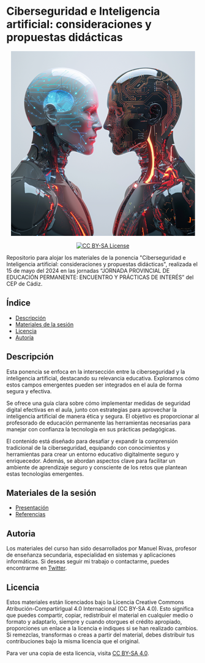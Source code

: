 # Ciberseguridad e Inteligencia artificial: consideraciones y propuestas didácticas

<p align="center">
  <img src="assets/coverIA&Ciber.webp" alt="Cover Ciber & IA en el aula">
</p>
<p align="center">
  <a href="LICENSE">
      <img src="https://img.shields.io/badge/License-CC%20BY--SA%204.0-lightgrey.svg?longCache=true" alt="CC BY-SA License">
    </a>
</p>

Repositorio para alojar los materiales  de la ponencia "Ciberseguridad e Inteligencia artificial: consideraciones y propuestas didácticas", realizada el 15 de mayo del 2024 en las jornadas “JORNADA PROVINCIAL DE EDUCACIÓN PERMANENTE: ENCUENTRO Y PRÁCTICAS DE INTERÉS” del CEP de Cádiz.

## Índice

- [Descripción](#descripción)
- [Materiales de la sesión](#materiales)
- [Licencia](#licencia)
- [Autoría](#autoria)

## Descripción

Esta ponencia se enfoca en la intersección entre la ciberseguridad y la inteligencia artificial, destacando su relevancia educativa. Exploramos cómo estos campos emergentes pueden ser integrados en el aula de forma segura y efectiva.

Se ofrece una guía clara sobre cómo implementar medidas de seguridad digital efectivas en el aula, junto con estrategias para aprovechar la inteligencia artificial de manera ética y segura. El objetivo es proporcionar al profesorado de educación permanente las herramientas necesarias para manejar con confianza la tecnología en sus prácticas pedagógicas.

El contenido está diseñado para desafiar y expandir la comprensión tradicional de la ciberseguridad, equipando con conocimientos y herramientas para crear un entorno educativo digitalmente seguro y enriquecedor. Además, se abordan aspectos clave para facilitar un ambiente de aprendizaje seguro y consciente de los retos que plantean estas tecnologías emergentes.

## Materiales de la sesión

* [Presentación](https://0xmrivas.github.io/jornada-provincial-educacion-permanente/slides/)
* [Referencias](https://0xmrivas.github.io/jornada-provincial-educacion-permanente/referencias/)

## Autoria

Los materiales del curso han sido desarrollados por Manuel Rivas, profesor de enseñanza secundaria, especialidad en sistemas y aplicaciones informáticas. Si deseas seguir mi trabajo o contactarme, puedes encontrarme en [Twitter](https://twitter.com/0xmrivas).


## Licencia

Estos materiales están licenciados bajo la Licencia Creative Commons Atribución-CompartirIgual 4.0 Internacional (CC BY-SA 4.0). Esto significa que puedes compartir, copiar, redistribuir el material en cualquier medio o formato y adaptarlo, siempre y cuando otorgues el crédito apropiado, proporciones un enlace a la licencia e indiques si se han realizado cambios. Si remezclas, transformas o creas a partir del material, debes distribuir tus contribuciones bajo la misma licencia que el original.

Para ver una copia de esta licencia, visita [CC BY-SA 4.0](https://creativecommons.org/licenses/by-sa/4.0/).